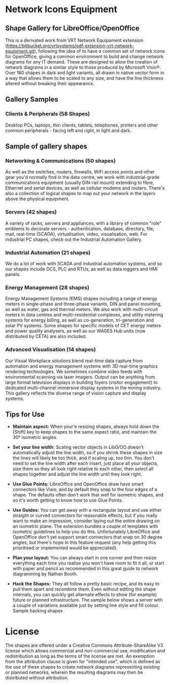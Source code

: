 # Network Icons Equipment

## Shape Gallery for LibreOffice/OpenOffice

This is a derivated work from VRT Network Equipament extension (https://bitbucket.org/vrtsystems/odf-extension-vrt-network-equipment.git), following the idea of to have a common set of network icons for OpenOffice, giving a common environment to build and change network diagrams for any IT demand.
These are designed to allow the creation of network diagrams in a similar style to those produced by Microsoft Visio®. Over 180 shapes in dark and light variants, all drawn in native vector form in a way that allows them to be scaled to any size, and have the line thickness altered without breaking their appearance.

## Gallery Samples

### Clients & Peripherals (58 Shapes)
Desktop PCs, laptops, thin clients, tablets, telephones, printers and other common peripherals - facing left and right, in light and dark.

## Sample of gallery shapes
### Networking & Communications (50 shapes)
As well as the switches, routers, firewalls, WiFi access points and other gear you'd normally find in the data centre, we work with industrial-grade communications equipment (usually DIN-rail mount) extending to fibre, Ethernet and serial devices, as well as cellular modems and routers. There's also a collection of logical shapes to map out your network in the layers above the physical equipment.

### Servers (42 shapes)
A variety of racks, servers and appliances, with a library of common "role" emblems to decorate servers - authentication, database, directory, file, mail, real-time (SCADA), virtualisation, video, visualisation, web. For industrial PC shapes, check out the Industrial Automation Gallery.

### Industrial Automation (21 shapes)
We do a lot of work with SCADA and industrial automation systems, and so our shapes include DCS, PLC and RTUs, as well as data loggers and HMI panels.

### Energy Management (28 shapes)
Energy Management Systems (EMS) shapes including a range of energy meters in single-phase and three-phase variants, DIN and panel mounting, as well as water, gas and thermal meters. We also work with multi-circuit meters in data centres and multi-residential complexes, and utility metering systems for energy billing, as well as co-generation, tri-generation and solar PV systems. Some shapes for specific models of CET energy meters and power quality analysers, as well as our WAGES Hub units (now distributed by CETA) are also included.

### Advanced Visualisation (14 shapes)
Our Visual Workplace solutions blend real-time data capture from automation and energy management systems with 3D real-time graphics rendering technologies. We sometimes combine video feeds with environmental scanning via laser imagers. Output can be anything from large format television displays in building foyers (visitor engagement) to dedicated multi-channel immersive display systems in the mining industry. This gallery reflects the diverse range of vision capture and display systems.

## Tips for Use
* __Maintain aspect:__ When your'e resizing shapes, always hold down the [Shift] key to keep shapes to the same aspect ratio, and maintain the 30° isometric angles.

* __Set your line width:__ Scaling vector objects in LibO/OO doesn't automatically adjust the line width, so if you shrink these shapes in size the lines will likely be too thick, and if scaling up, too thin. You don't need to set the line width after each insert, just place all your objects, size them so they all look right relative to each other, then select all shapes together and adjust the line width until they look right.

* __Use Glue Points:__ LibreOffice and OpenOffice draw have smart connectors like Visio, and by default they snap to the four edges of a shape. The defaults often don't work that well for isometric shapes, and so it's worth getting to know how to use Glue Points.

* __Use Guides:__ You can get away with a rectangular layout and use either straight or curved connectors for reasonable effects, but if you really want to make an impression, consider laying out the entire drawing on an isometric plane. The extension bundles a couple of templates with isometric guidelines to help you do this. Unfortunately LibreOffice and OpenOffice don't yet support smart connectors that snap on 30 degree angles, but there's hope in this feature request (any help getting this prioritised or implemented would be appreciated).

* __Plan your layout:__ You can always start in one corner and then resize everything each time you realise you won't have room to fit it all, or start with paper and pencil as recommended in this great guide to network diagramming by Nathan Booth.

* __Hack the Shapes:__ They all follow a pretty basic recipe, and its easy to pull them apart and recombine them. Even without editing the shape internals, you can quickly get alternate effects to show (for example) future or planned infrastructure. The sample below shows a server with a couple of variations available just by setting line style and fill colour. Sample hacking shapes

# License
The shapes are offered under a Creative Commons Attribute-ShareAlike V3 license which allows commercial and non-commercial use, modification and redistribution as long as the terms of the license are met.
An exemption from the attribution clause is given for "intended use", which is defined as the use of these shapes to create network diagrams representing existing or planned networks, wherein the resulting diagrams may then be distributed without attribution.

